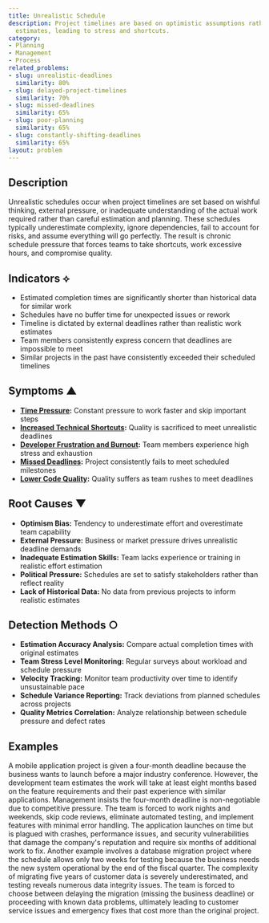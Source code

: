 ```yaml
---
title: Unrealistic Schedule
description: Project timelines are based on optimistic assumptions rather than realistic
  estimates, leading to stress and shortcuts.
category:
- Planning
- Management
- Process
related_problems:
- slug: unrealistic-deadlines
  similarity: 80%
- slug: delayed-project-timelines
  similarity: 70%
- slug: missed-deadlines
  similarity: 65%
- slug: poor-planning
  similarity: 65%
- slug: constantly-shifting-deadlines
  similarity: 65%
layout: problem
---
```


## Description

Unrealistic schedules occur when project timelines are set based on wishful thinking, external pressure, or inadequate understanding of the actual work required rather than careful estimation and planning. These schedules typically underestimate complexity, ignore dependencies, fail to account for risks, and assume everything will go perfectly. The result is chronic schedule pressure that forces teams to take shortcuts, work excessive hours, and compromise quality.

## Indicators ⟡

- Estimated completion times are significantly shorter than historical data for similar work
- Schedules have no buffer time for unexpected issues or rework
- Timeline is dictated by external deadlines rather than realistic work estimates
- Team members consistently express concern that deadlines are impossible to meet
- Similar projects in the past have consistently exceeded their scheduled timelines

## Symptoms ▲

- **[Time Pressure](time-pressure.md):** Constant pressure to work faster and skip important steps
- **[Increased Technical Shortcuts](increased-technical-shortcuts.md):** Quality is sacrificed to meet unrealistic deadlines
- **[Developer Frustration and Burnout](developer-frustration-and-burnout.md):** Team members experience high stress and exhaustion
- **[Missed Deadlines](missed-deadlines.md):** Project consistently fails to meet scheduled milestones
- **[Lower Code Quality](lower-code-quality.md):** Quality suffers as team rushes to meet deadlines

## Root Causes ▼

- **Optimism Bias:** Tendency to underestimate effort and overestimate team capability
- **External Pressure:** Business or market pressure drives unrealistic deadline demands
- **Inadequate Estimation Skills:** Team lacks experience or training in realistic effort estimation
- **Political Pressure:** Schedules are set to satisfy stakeholders rather than reflect reality
- **Lack of Historical Data:** No data from previous projects to inform realistic estimates

## Detection Methods ○

- **Estimation Accuracy Analysis:** Compare actual completion times with original estimates
- **Team Stress Level Monitoring:** Regular surveys about workload and schedule pressure
- **Velocity Tracking:** Monitor team productivity over time to identify unsustainable pace
- **Schedule Variance Reporting:** Track deviations from planned schedules across projects
- **Quality Metrics Correlation:** Analyze relationship between schedule pressure and defect rates

## Examples

A mobile application project is given a four-month deadline because the business wants to launch before a major industry conference. However, the development team estimates the work will take at least eight months based on the feature requirements and their past experience with similar applications. Management insists the four-month deadline is non-negotiable due to competitive pressure. The team is forced to work nights and weekends, skip code reviews, eliminate automated testing, and implement features with minimal error handling. The application launches on time but is plagued with crashes, performance issues, and security vulnerabilities that damage the company's reputation and require six months of additional work to fix. Another example involves a database migration project where the schedule allows only two weeks for testing because the business needs the new system operational by the end of the fiscal quarter. The complexity of migrating five years of customer data is severely underestimated, and testing reveals numerous data integrity issues. The team is forced to choose between delaying the migration (missing the business deadline) or proceeding with known data problems, ultimately leading to customer service issues and emergency fixes that cost more than the original project.